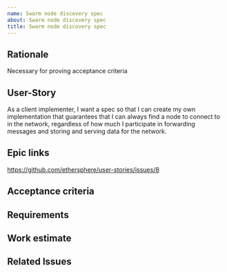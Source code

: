 ```yaml
---
name: Swarm node discovery spec
about: Swarm node discovery spec
title: Swarm node discovery spec
---
```


## Rationale ##

Necessary for proving acceptance criteria 

## User-Story ##

As a client implementer, I want a spec so that I can create my own implementation that guarantees that I can always find a node to connect to in the network, regardless of how much I participate in forwarding messages and storing and serving data for the network.

## Epic links ##

https://github.com/ethersphere/user-stories/issues/8

## Acceptance criteria ##

## Requirements ##

## Work estimate ##

## Related Issues ##
